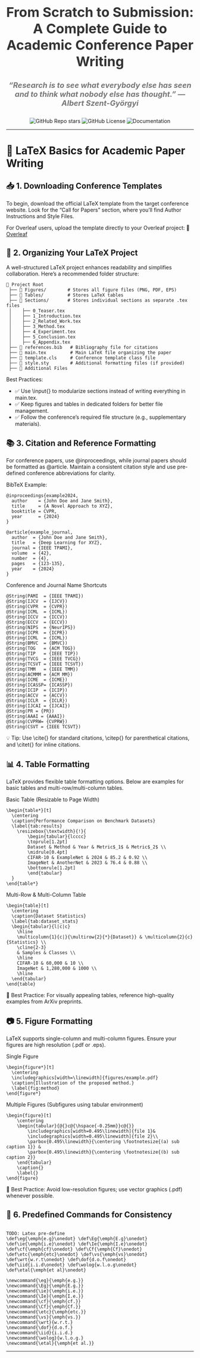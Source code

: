 <div align="center">
  <h2 style="font-size: 36px; font-weight: bold; color: #333;">From Scratch to Submission: A Complete Guide to Academic Conference Paper Writing</h2>
  <h4 style="font-size: 20px; color: #777; font-style: italic;">“Research is to see what everybody else has seen and to think what nobody else has thought.” — Albert Szent-Györgyi</h4>
</div>

<div align="center" style="margin-top: 20px;">
  <!-- GitHub Stars Badge -->
  <img alt="GitHub Repo stars" src="https://img.shields.io/github/stars/KejiaZhang-Robust/Academic-paper-writing?style=social" style="margin: 0 0px;">
  <!-- License Badge -->
  <img alt="GitHub License" src="https://img.shields.io/github/license/KejiaZhang-Robust/Academic-paper-writing?style=flat-square" style="margin: 0 0px;">
  <!-- Documentation Badge -->
  <img alt="Documentation" src="https://img.shields.io/badge/docs-available-brightgreen?style=flat-square" style="margin: 0 0px;">
</div>

---

# 📜 LaTeX Basics for Academic Paper Writing

## 📥 1. Downloading Conference Templates

To begin, download the official LaTeX template from the target conference website. Look for the “Call for Papers” section, where you’ll find Author Instructions and Style Files.

For Overleaf users, upload the template directly to your Overleaf project:
🔗 [Overleaf](https://www.overleaf.com/)

## 📂 2. Organizing Your LaTeX Project

A well-structured LaTeX project enhances readability and simplifies collaboration. Here’s a recommended folder structure:

```
📁 Project Root
 ├── 📁 Figures/        # Stores all figure files (PNG, PDF, EPS)
 ├── 📁 Tables/         # Stores LaTeX tables
 ├── 📁 Sections/       # Stores individual sections as separate .tex files
 │    ├── 0_Teaser.tex
 │    ├── 1_Introduction.tex
 │    ├── 2_Related_Work.tex
 │    ├── 3_Method.tex
 │    ├── 4_Experiment.tex
 │    ├── 5_Conclusion.tex
 │    ├── 6_Appendix.tex
 ├── 📄 references.bib   # Bibliography file for citations
 ├── 📄 main.tex         # Main LaTeX file organizing the paper
 ├── 📄 template.cls     # Conference template class file
 ├── 📄 style.sty        # Additional formatting files (if provided)
 ├── 📄 Additional Files
```

Best Practices:

- ✅ Use \input{} to modularize sections instead of writing everything in main.tex.
- ✅ Keep figures and tables in dedicated folders for better file management.
- ✅ Follow the conference’s required file structure (e.g., supplementary materials).

## 📚 3. Citation and Reference Formatting

For conference papers, use @inproceedings, while journal papers should be formatted as @article. Maintain a consistent citation style and use pre-defined conference abbreviations for clarity.

BibTeX Example:

```
@inproceedings{example2024,
  author    = {John Doe and Jane Smith},
  title     = {A Novel Approach to XYZ},
  booktitle = CVPR,
  year      = {2024}
}

@article{example_journal,
  author  = {John Doe and Jane Smith},
  title   = {Deep Learning for XYZ},
  journal = {IEEE TPAMI},
  volume  = {42},
  number  = {4},
  pages   = {123-135},
  year    = {2024}
}
```

Conference and Journal Name Shortcuts

```
@String(PAMI  = {IEEE TPAMI})
@String(IJCV  = {IJCV})
@String(CVPR  = {CVPR})
@String(ICML  = {ICML})
@String(ICCV  = {ICCV})
@String(ECCV  = {ECCV})
@String(NIPS  = {NeurIPS})
@String(ICPR  = {ICPR})
@String(ICML  = {ICML})
@String(BMVC  =	{BMVC})
@String(TOG   = {ACM TOG})
@String(TIP   = {IEEE TIP})
@String(TVCG  = {IEEE TVCG})
@String(TCSVT = {IEEE TCSVT})
@String(TMM   =	{IEEE TMM})
@String(ACMMM = {ACM MM})
@String(ICME  =	{ICME})
@String(ICASSP=	{ICASSP})
@String(ICIP  = {ICIP})
@String(ACCV  = {ACCV})
@String(ICLR  = {ICLR})
@String(IJCAI = {IJCAI})
@String(PR = {PR})
@String(AAAI = {AAAI})
@String(CVPRW= {CVPRW})
@String(CSVT = {IEEE TCSVT})
```

💡 Tip: Use \cite{} for standard citations, \citep{} for parenthetical citations, and \citet{} for inline citations.

## 📊 4. Table Formatting

LaTeX provides flexible table formatting options. Below are examples for basic tables and multi-row/multi-column tables.

Basic Table (Resizable to Page Width)

```
\begin{table*}[t]
  \centering
  \caption{Performance Comparison on Benchmark Datasets}
  \label{tab:results}
    \resizebox{\textwidth}{!}{
        \begin{tabular}{lcccc}
        \toprule[1.2pt]
        Dataset & Method & Year & Metric$_1$ & Metric$_2$ \\
        \midrule[0.4pt]
        CIFAR-10 & ExampleNet & 2024 & 85.2 & 0.92 \\
        ImageNet & AnotherNet & 2023 & 76.4 & 0.88 \\
        \bottomrule[1.2pt]
        \end{tabular}
  }
\end{table*}
```

Multi-Row & Multi-Column Table

```
\begin{table}[t]
  \centering
  \caption{Dataset Statistics}
  \label{tab:dataset_stats}
  \begin{tabular}{l|c|c}
    \hline
    \multicolumn{1}{c|}{\multirow{2}{*}{Dataset}} & \multicolumn{2}{c}{Statistics} \\
    \cline{2-3}
    & Samples & Classes \\
    \hline
    CIFAR-10 & 60,000 & 10 \\
    ImageNet & 1,280,000 & 1000 \\
    \hline
  \end{tabular}
\end{table}
```

📌 Best Practice: For visually appealing tables, reference high-quality examples from ArXiv preprints.

## 📷 5. Figure Formatting

LaTeX supports single-column and multi-column figures. Ensure your figures are high resolution (.pdf or .eps).

Single Figure

```
\begin{figure*}[t]
  \centering
  \includegraphics[width=\linewidth]{figures/example.pdf}
  \caption{Illustration of the proposed method.}
  \label{fig:method}
\end{figure*}
```

Multiple Figures (Subfigures using tabular environment)

```
\begin{figure}[t]
    \centering
    \begin{tabular}{@{}c@{\hspace{-0.25mm}}c@{}}
        \includegraphics[width=0.495\linewidth]{file 1}&
        \includegraphics[width=0.495\linewidth]{file 2}\\
        \parbox{0.495\linewidth}{\centering \footnotesize{(a) sub caption 1}} &
        \parbox{0.495\linewidth}{\centering \footnotesize{(b) sub caption 2}}
    \end{tabular}
    \caption{}
    \label{}
\end{figure}
```

📌 Best Practice: Avoid low-resolution figures; use vector graphics (.pdf) whenever possible.

## 🔧 6. Predefined Commands for Consistency

```

TODO: Latex pre-define
\def\eg{\emph{e.g}\onedot} \def\Eg{\emph{E.g}\onedot}
\def\ie{\emph{i.e}\onedot} \def\Ie{\emph{I.e}\onedot}
\def\cf{\emph{cf}\onedot} \def\Cf{\emph{Cf}\onedot}
\def\etc{\emph{etc}\onedot} \def\vs{\emph{vs}\onedot}
\def\wrt{w.r.t\onedot} \def\dof{d.o.f\onedot}
\def\iid{i.i.d\onedot} \def\wolog{w.l.o.g\onedot}
\def\etal{\emph{et al}\onedot}

\newcommand{\eg}{\emph{e.g.}}
\newcommand{\Eg}{\emph{E.g.}}
\newcommand{\ie}{\emph{i.e.}}
\newcommand{\Ie}{\emph{I.e.}}
\newcommand{\cf}{\emph{cf.}}
\newcommand{\Cf}{\emph{Cf.}}
\newcommand{\etc}{\emph{etc.}}
\newcommand{\vs}{\emph{vs.}}
\newcommand{\wrt}{w.r.t.}
\newcommand{\dof}{d.o.f.}
\newcommand{\iid}{i.i.d.}
\newcommand{\wolog}{w.l.o.g.}
\newcommand{\etal}{\emph{et al.}}

```

---
